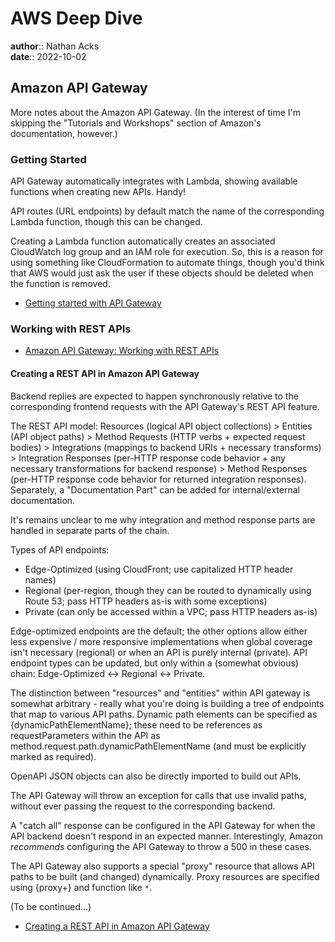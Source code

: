 # AWS Deep Dive

**author**:: Nathan Acks  
**date**:: 2022-10-02

## Amazon API Gateway

More notes about the Amazon API Gateway. (In the interest of time I'm skipping the "Tutorials and Workshops" section of Amazon's documentation, however.)

### Getting Started

API Gateway automatically integrates with Lambda, showing available functions when creating new APIs. Handy!

API routes (URL endpoints) by default match the name of the corresponding Lambda function, though this can be changed.

Creating a Lambda function automatically creates an associated CloudWatch log group and an IAM role for execution. So, this is a reason for using something like CloudFormation to automate things, though you'd think that AWS would just ask the user if these objects should be deleted when the function is removed.

* [Getting started with API Gateway](https://docs.aws.amazon.com/apigateway/latest/developerguide/getting-started.html)

### Working with REST APIs

* [Amazon API Gateway: Working with REST APIs](https://docs.aws.amazon.com/apigateway/latest/developerguide/apigateway-rest-api.html)

#### Creating a REST API in Amazon API Gateway

Backend replies are expected to happen synchronously relative to the corresponding frontend requests with the API Gateway's REST API feature.

The REST API model: Resources (logical API object collections) > Entities (API object paths) > Method Requests (HTTP verbs + expected request bodies) > Integrations (mappings to backend URIs + necessary transforms) > Integration Responses (per-HTTP response code behavior + any necessary transformations for backend response) > Method Responses (per-HTTP response code behavior for returned integration responses). Separately, a "Documentation Part" can be added for internal/external documentation.

It's remains unclear to me why integration and method response parts are handled in separate parts of the chain.

Types of API endpoints:

* Edge-Optimized (using CloudFront; use capitalized HTTP header names)
* Regional (per-region, though they can be routed to dynamically using Route 53; pass HTTP headers as-is with some exceptions)
* Private (can only be accessed within a VPC; pass HTTP headers as-is)

Edge-optimized endpoints are the default; the other options allow either less expensive / more responsive implementations when global coverage isn't necessary (regional) or when an API is purely internal (private). API endpoint types can be updated, but only within a (somewhat obvious) chain: Edge-Optimized <-> Regional <-> Private.

The distinction between "resources" and "entities" within API gateway is somewhat arbitrary - really what you're doing is building a tree of endpoints that map to various API paths. Dynamic path elements can be specified as {dynamicPathElementName}; these need to be references as requestParameters within the API as method.request.path.dynamicPathElementName (and must be explicitly marked as required).

OpenAPI JSON objects can also be directly imported to build out APIs.

The API Gateway will throw an exception for calls that use invalid paths, without ever passing the request to the corresponding backend.

A "catch all" response can be configured in the API Gateway for when the API backend doesn't respond in an expected manner. Interestingly, Amazon *recommends* configuring the API Gateway to throw a 500 in these cases.

The API Gateway also supports a special "proxy" resource that allows API paths to be built (and changed) dynamically. Proxy resources are specified using {proxy+} and function like `*`.

(To be continued...)

* [Creating a REST API in Amazon API Gateway](https://docs.aws.amazon.com/apigateway/latest/developerguide/how-to-create-api.html)
